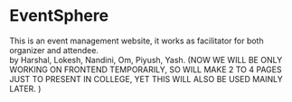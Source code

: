 # EventSphere
This is an event management website, it works as facilitator for both organizer and attendee.
<br>
by Harshal, Lokesh, Nandini, Om, Piyush, Yash.
(NOW WE WILL BE ONLY WORKING ON FRONTEND TEMPORARILY, SO WILL MAKE 2 TO 4 PAGES JUST TO PRESENT IN COLLEGE, YET THIS WILL ALSO BE USED MAINLY LATER. )
